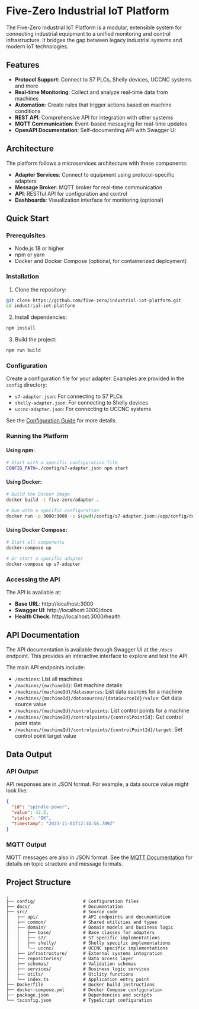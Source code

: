 # Five-Zero Industrial IoT Platform

The Five-Zero Industrial IoT Platform is a modular, extensible system for connecting industrial equipment to a unified monitoring and control infrastructure. It bridges the gap between legacy industrial systems and modern IoT technologies.

## Features

- **Protocol Support**: Connect to S7 PLCs, Shelly devices, UCCNC systems and more
- **Real-time Monitoring**: Collect and analyze real-time data from machines
- **Automation**: Create rules that trigger actions based on machine conditions
- **REST API**: Comprehensive API for integration with other systems
- **MQTT Communication**: Event-based messaging for real-time updates
- **OpenAPI Documentation**: Self-documenting API with Swagger UI

## Architecture

The platform follows a microservices architecture with these components:

- **Adapter Services**: Connect to equipment using protocol-specific adapters
- **Message Broker**: MQTT broker for real-time communication
- **API**: RESTful API for configuration and control
- **Dashboards**: Visualization interface for monitoring (optional)

## Quick Start

### Prerequisites

- Node.js 18 or higher
- npm or yarn
- Docker and Docker Compose (optional, for containerized deployment)

### Installation

1. Clone the repository:

```bash
git clone https://github.com/five-zero/industrial-iot-platform.git
cd industrial-iot-platform
```

2. Install dependencies:

```bash
npm install
```

3. Build the project:

```bash
npm run build
```

### Configuration

Create a configuration file for your adapter. Examples are provided in the `config` directory:

- `s7-adapter.json`: For connecting to S7 PLCs
- `shelly-adapter.json`: For connecting to Shelly devices
- `uccnc-adapter.json`: For connecting to UCCNC systems

See the [Configuration Guide](./docs/configuration.md) for more details.

### Running the Platform

#### Using npm:

```bash
# Start with a specific configuration file
CONFIG_PATH=./config/s7-adapter.json npm start
```

#### Using Docker:

```bash
# Build the Docker image
docker build -t five-zero/adapter .

# Run with a specific configuration
docker run -p 3000:3000 -v $(pwd)/config/s7-adapter.json:/app/config/default.json five-zero/adapter
```

#### Using Docker Compose:

```bash
# Start all components
docker-compose up

# Or start a specific adapter
docker-compose up s7-adapter
```

### Accessing the API

The API is available at:

- **Base URL**: http://localhost:3000
- **Swagger UI**: http://localhost:3000/docs
- **Health Check**: http://localhost:3000/health

## API Documentation

The API documentation is available through Swagger UI at the `/docs` endpoint. This provides an interactive interface to explore and test the API.

The main API endpoints include:

- `/machines`: List all machines
- `/machines/{machineId}`: Get machine details
- `/machines/{machineId}/datasources`: List data sources for a machine
- `/machines/{machineId}/datasources/{dataSourceId}/value`: Get data source value
- `/machines/{machineId}/controlpoints`: List control points for a machine
- `/machines/{machineId}/controlpoints/{controlPointId}`: Get control point state
- `/machines/{machineId}/controlpoints/{controlPointId}/target`: Set control point target value

## Data Output

### API Output

API responses are in JSON format. For example, a data source value might look like:

```json
{
  "id": "spindle-power",
  "value": 42.5,
  "status": "OK",
  "timestamp": "2023-11-01T12:34:56.789Z"
}
```

### MQTT Output

MQTT messages are also in JSON format. See the [MQTT Documentation](./docs/mqtt.md) for details on topic structure and message formats.

## Project Structure

```
.
├── config/                  # Configuration files
├── docs/                    # Documentation
├── src/                     # Source code
│   ├── api/                 # API endpoints and documentation
│   ├── common/              # Shared utilities and types
│   ├── domain/              # Domain models and business logic
│   │   ├── base/            # Base classes for adapters
│   │   ├── s7/              # S7 specific implementations
│   │   ├── shelly/          # Shelly specific implementations
│   │   └── uccnc/           # UCCNC specific implementations
│   ├── infrastructure/      # External systems integration
│   ├── repositories/        # Data access layer
│   ├── schemas/             # Validation schemas
│   ├── services/            # Business logic services
│   ├── utils/               # Utility functions
│   └── index.ts             # Application entry point
├── Dockerfile               # Docker build instructions
├── docker-compose.yml       # Docker Compose configuration
├── package.json             # Dependencies and scripts
└── tsconfig.json            # TypeScript configuration
```

